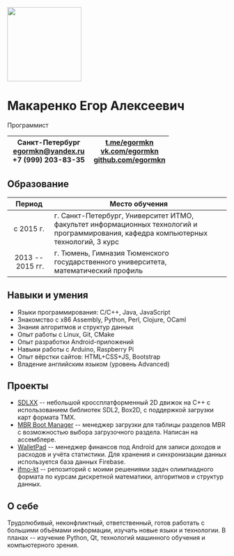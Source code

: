[//]: # (prince cv.html -o cv.pdf --media=screen --page-size=A4 --page-margin="7mm 0mm 0mm 0mm" --css-dpi=115)

<style>
    .ui-toc.hidden-print, .ui-affix-toc.hidden-print {
        display: none !important;
    }
    .markdown-body {
        max-width: 840px;    
    } 
    .markdown-body .photo {
        float: left; 
        margin: 25px 25px 0px 0px !important; 
        border: 1px solid #CCC;
    }
    .markdown-body table:first-of-type {
        display: table;
        width: auto;
    }
    .markdown-body table:first-of-type tr {
        border: 0px;
        background: transparent !important;
    }
    .markdown-body table:first-of-type th {
        border: 0px;
        padding-left: 0px;
        font-weight: normal;
    }
    .markdown-body table:first-of-type th:first-of-type {
        border: 0px;
        width: 270px;
        padding-left: 0px;
        font-weight: normal;
    }
    .markdown-body table tbody tr {
        background: transparent !important;
    }
    .markdown-body table thead tr {
        background: #f8f8f8;
    }
    .markdown-body ul {
        padding-left: 20px !important;
        margin-left: 20px !important;
    }
    .markdown-body h1:first-of-type {
        padding-bottom: 4px;
        margin-bottom: 6px !important;
    }
</style>

<img src="http://egormkn.github.io/photo.png" height="170" class="photo">

# Макаренко Егор Алексеевич

<span>Программист</span>

|<i class="fa fa-map-marker fa-fw fa-lg text-info" aria-hidden="true"></i>&nbsp;Санкт-Петербург<br><i class="fa fa-envelope fa-fw fa-lg text-info" aria-hidden="true"></i>&nbsp;[egormkn@yandex.ru](mailto:egormkn@yandex.ru) <br> <i class="fa fa-phone fa-fw fa-lg text-info" aria-hidden="true"></i>&nbsp;+7 (999) 203-83-35 | <i class="fa fa-telegram fa-fw fa-lg text-primary" aria-hidden="true"></i>&nbsp;[t.me/egormkn](https://t.me/egormkn)  <br><i class="fa fa-vk fa-fw fa-lg text-info" aria-hidden="true"></i>&nbsp;[vk.com/egormkn](https://vk.com/egormkn)<br><i class="fa fa-github fa-fw fa-lg" aria-hidden="true"></i>&nbsp;[github.com/egormkn](https://github.com/egormkn) |
|---|---|

<div style="clear: both;"></div>


## <i class="fa fa-graduation-cap fa-fw text-info" aria-hidden="true"></i> Образование
|Период|Место обучения|
|:---:|---|
|с 2015 г.|г. Санкт-Петербург, Университет ИТМО, факультет информационных технологий и программирования, кафедра компьютерных технологий, 3&nbsp;курс|
|2013&nbsp;--&nbsp;2015&nbsp;гг.|г. Тюмень, Гимназия Тюменского государственного университета, математический профиль|

## <i class="fa fa-file-code-o fa-fw text-info" aria-hidden="true"></i> Навыки и умения

* Языки программирования: C/C++, Java, JavaScript
* Знакомство c x86 Assembly, Python, Perl, Clojure, OCaml
* Знания алгоритмов и структур данных
* Опыт работы с Linux, Git, CMake
* Опыт разработки Android-приложений
* Навыки работы с Arduino, Raspberry Pi
* Опыт вёрстки сайтов: HTML+CSS+JS, Bootstrap
* Владение английским языком (уровень Advanced)

## <i class="fa fa-folder-open fa-fw text-info" aria-hidden="true"></i> Проекты

* [SDLXX](https://github.com/egormkn/SDLXX) -- небольшой кроссплатформенный 2D движок на C++ с использованием библиотек SDL2, Box2D, с поддержкой загрузки карт формата TMX.
* [MBR Boot Manager](https://github.com/egormkn/MBR-Boot-Manager) -- менеджер загрузки для таблицы разделов MBR с возможностью выбора загрузочного раздела. Написан на ассемблере.
* [WalletPad](https://github.com/egormkn/WalletPad) -- менеджер финансов под Android для записи доходов и расходов и учёта статистики. Для хранения и синхронизации данных используется база данных Firebase.
* [ifmo-kt](https://github.com/egormkn/ifmo-kt) -- репозиторий с моими решениями задач олимпиадного формата по&nbsp;курсам дискретной математики, алгоритмов и структур данных.


## <i class="fa fa-user fa-fw text-info" aria-hidden="true"></i> О себе

Трудолюбивый, неконфликтный, ответственный, готов работать с большими объёмами информации, изучать новые языки и технологии. В планах -- изучение Python, Qt, технологий машинного обучения и компьютерного зрения.
